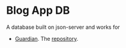 # Blog App DB
A database built on json-server and works for
- [Guardian](http://guardian-zeta.vercel.app). The [repository](https://github.com/aoliadi/guardian).

